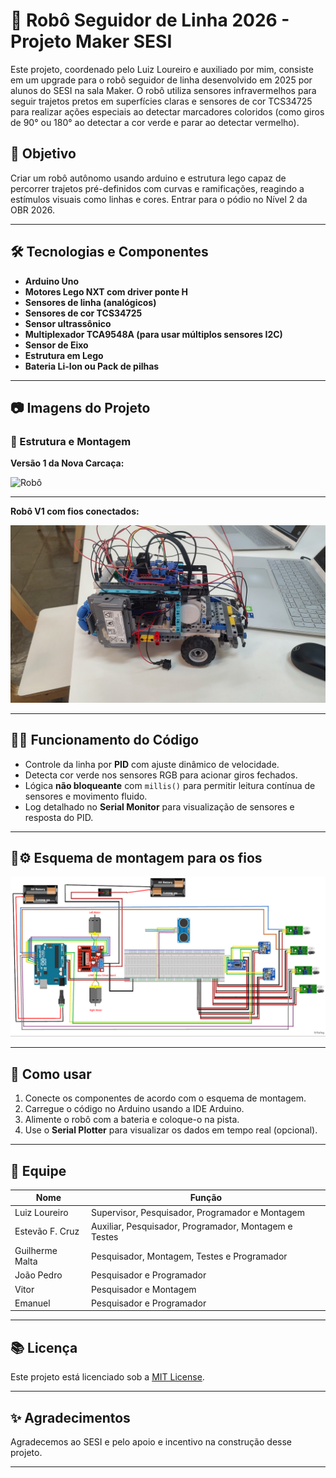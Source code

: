 # 🤖 Robô Seguidor de Linha 2026 - Projeto Maker SESI

Este projeto, coordenado pelo Luiz Loureiro e auxiliado por mim, consiste em um upgrade para o robô seguidor de linha desenvolvido em 2025 por alunos do SESI na sala Maker. O robô utiliza sensores infravermelhos para seguir trajetos pretos em superfícies claras e sensores de cor TCS34725 para realizar ações especiais ao detectar marcadores coloridos (como giros de 90° ou 180° ao detectar a cor verde e parar ao detectar vermelho).

## 🚀 Objetivo

Criar um robô autônomo usando arduino e estrutura lego capaz de percorrer trajetos pré-definidos com curvas e ramificações, reagindo a estímulos visuais como linhas e cores.
Entrar para o pódio no Nível 2 da OBR 2026.

---

## 🛠️ Tecnologias e Componentes

- **Arduino Uno**
- **Motores Lego NXT com driver ponte H**
- **Sensores de linha (analógicos)**
- **Sensores de cor TCS34725**
- **Sensor ultrassônico**
- **Multiplexador TCA9548A (para usar múltiplos sensores I2C)**
- **Sensor de Eixo**
- **Estrutura em Lego**
- **Bateria Li-Ion ou Pack de pilhas**

---

## 📷 Imagens do Projeto

### 🧠 Estrutura e Montagem

**Versão 1 da Nova Carcaça:**

![Robô](images/hyper_bot_carcaça.jpg)

---

**Robô V1 com fios conectados:**

![Robô](images/hyper_bot_com_fios.jpg)

---

## 👨‍💻 Funcionamento do Código

- Controle da linha por **PID** com ajuste dinâmico de velocidade.
- Detecta cor verde nos sensores RGB para acionar giros fechados.
- Lógica **não bloqueante** com `millis()` para permitir leitura contínua de sensores e movimento fluido.
- Log detalhado no **Serial Monitor** para visualização de sensores e resposta do PID.

---

## 🤖⚙️ Esquema de montagem para os fios

![Montagem de fios](images/fritzing.png)

---

## 🧪 Como usar

1. Conecte os componentes de acordo com o esquema de montagem.
2. Carregue o código no Arduino usando a IDE Arduino.
3. Alimente o robô com a bateria e coloque-o na pista.
4. Use o **Serial Plotter** para visualizar os dados em tempo real (opcional).

---

## 👥 Equipe

| Nome               | Função                         |
|--------------------|--------------------------------|
| Luiz Loureiro      | Supervisor, Pesquisador, Programador e  Montagem   |
| Estevão F. Cruz     | Auxiliar, Pesquisador, Programador, Montagem e Testes              |
| Guilherme Malta    | Pesquisador, Montagem, Testes e Programador        |
| João Pedro         | Pesquisador e Programador        |
| Vitor              | Pesquisador e Montagem        |
| Emanuel            | Pesquisador e Programador       |

---

## 📚 Licença

Este projeto está licenciado sob a [MIT License](LICENSE).

---

## ✨ Agradecimentos

Agradecemos ao SESI e pelo apoio e incentivo na construção desse projeto.

---

